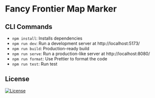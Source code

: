 # Fancy Frontier Map Marker

## CLI Commands

*   `npm install`: Installs dependencies
*   `npm run dev`: Run a development server at http://localhost:5173/
*   `npm run build`: Production-ready build
*   `npm run serve`: Run a production-like server at http://localhost:8080/
*   `npm run format`: Use Prettier to format the code
*   `npm run test`: Run test

## License

[![License](https://img.shields.io/badge/License-BSD_3--Clause-blue.svg)](./LICENSE)
